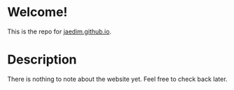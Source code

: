 # Welcome!

This is the repo for [jaedim.github.io](https://jaedim.github.io).

# Description

There is nothing to note about the website yet. Feel free to check back later.

